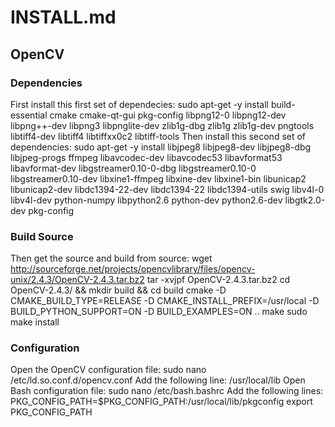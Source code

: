 # INSTALL.md
## OpenCV
### Dependencies
First install this first set of dependecies:
	sudo apt-get -y install build-essential cmake cmake-qt-gui
	pkg-config libpng12-0 libpng12-dev libpng++-dev libpng3
	libpnglite-dev zlib1g-dbg zlib1g zlib1g-dev pngtools libtiff4-dev libtiff4
	libtiffxx0c2 libtiff-tools
Then install this second set of dependencies:
	sudo apt-get -y install libjpeg8 libjpeg8-dev libjpeg8-dbg
	libjpeg-progs ffmpeg libavcodec-dev libavcodec53 libavformat53
	libavformat-dev libgstreamer0.10-0-dbg libgstreamer0.10-0
	libgstreamer0.10-dev libxine1-ffmpeg libxine-dev libxine1-bin
	libunicap2 libunicap2-dev libdc1394-22-dev libdc1394-22
	libdc1394-utils swig libv4l-0 libv4l-dev python-numpy libpython2.6
	python-dev python2.6-dev libgtk2.0-dev pkg-config

### Build Source
Then get the source and build from source:
	wget http://sourceforge.net/projects/opencvlibrary/files/opencv-unix/2.4.3/OpenCV-2.4.3.tar.bz2
	tar -xvjpf OpenCV-2.4.3.tar.bz2
	cd OpenCV-2.4.3/ && mkdir build && cd build
	cmake -D CMAKE_BUILD_TYPE=RELEASE -D CMAKE_INSTALL_PREFIX=/usr/local -D BUILD_PYTHON_SUPPORT=ON -D BUILD_EXAMPLES=ON ..
	make
	sudo make install

### Configuration
Open the OpenCV configuration file:
	sudo nano /etc/ld.so.conf.d/opencv.conf
Add the following line:
	/usr/local/lib
Open Bash configuration file:
	sudo nano /etc/bash.bashrc
Add the following lines:
	PKG_CONFIG_PATH=$PKG_CONFIG_PATH:/usr/local/lib/pkgconfig
	export PKG_CONFIG_PATH

